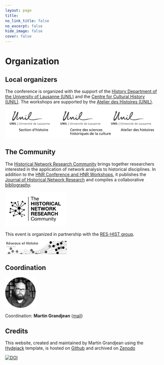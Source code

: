 ```yaml
---
layout: page
title: 
no_link_title: false 
no_excerpt: false 
hide_image: false
cover: false
---
```


# Organization

## Local organizers
The conference is organized with the support of the [History Department of the University of Lausanne (UNIL)](https://unil.ch/hist/home.html) and the [Centre for Cultural History (UNIL)](https://www.unil.ch/shc/home.html). The workshops are supported by the [Atelier des Histoires (UNIL)](https://www.unil.ch/atelier-des-histoires/fr/home.html).

<a href="https://unil.ch/hist/home.html"><img src="https://raw.githubusercontent.com/historicalnetworkresearch/lausanne/master/img/unil_logos.png" style="width:600px"></a>

## The Community
The [Historical Network Research Community](https://historicalnetworkresearch.org/) brings together researchers interested in the application of network analysis to historical disciplines. In addition to the [HNR Conference and HNR Workshops](https://historicalnetworkresearch.org/hnr-events/), it publishes the [Journal of Historical Network Research](https://jhnr.uni.lu/index.php/jhnr/index) and compiles a collaborative [bibliography](https://historicalnetworkresearch.org/bibliography/).

<a href="https://historicalnetworkresearch.org/"><img src="https://raw.githubusercontent.com/historicalnetworkresearch/lausanne/master/img/hnr_logo_vector.png" style="width:200px"></a>

This event is organized in partnership with the [RES-HIST group](https://reshist.hypotheses.org/).

<a href="https://reshist.hypotheses.org/"><img src="https://raw.githubusercontent.com/historicalnetworkresearch/lausanne/master/img/reshist.png" style="width:200px"></a>

## Coordination

<a href="http://www.martingrandjean.ch"><img src="https://raw.githubusercontent.com/historicalnetworkresearch/lausanne/master/img/martingrandjean.png" style="width:100px"></a> 

Coordination: **Martin Grandjean** ([mail](mailto:martin.grandjean@unil.ch))

## Credits

This website, created and maintained by Martin Grandjean using the [Hydejack](https://hydejack.com/) template, is hosted on [Github](https://github.com/historicalnetworkresearch/lausanne) and archived on [Zenodo](https://doi.org/10.5281/zenodo.10084450) 

<a href="https://doi.org/10.5281/zenodo.10084449"><img src="https://zenodo.org/badge/DOI/10.5281/zenodo.10084449.svg" alt="DOI"></a>
